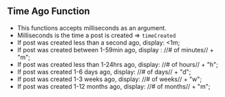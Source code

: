## Time Ago Function

- This functions accepts milliseconds as an argument.
- Milliseconds is the time a post is created => `timeCreated`
- If post was created less than a second ago, display: <1m;
- If post was created between 1-59min ago, display : //# of minutes// + "m";
- If post was created less than 1-24hrs ago, display: //# of hours// + "h";
- If post was created 1-6 days ago, display: //# of days// + "d";
- If post was created 1-3 weeks ago, display: //# of weeks// + "w";
- If post was created 1-12 months ago, display: //# of months// + "m";
